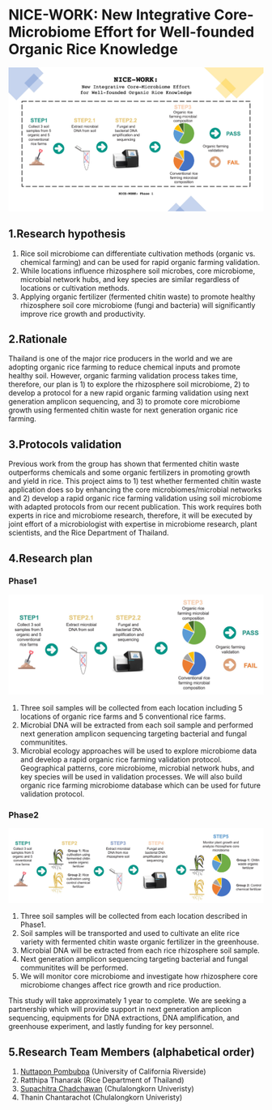 # NICE-WORK: New Integrative Core-Microbiome Effort for Well-founded Organic Rice Knowledge


![NICE_WORK_Cover](NICE_WORK_Cover.jpg)


## 1.Research hypothesis

1. Rice soil microbiome can differentiate cultivation methods (organic vs. chemical farming) and can be used for rapid organic farming validation.  
2. While locations influence rhizosphere soil microbes, core microbiome, microbial network hubs, and key species are similar regardless of locations or cultivation methods. 
3. Applying organic fertilizer (fermented chitin waste) to promote healthy rhizosphere soil core microbiome (fungi and bacteria) will significantly improve rice growth and productivity. 
 
 

## 2.Rationale

Thailand is one of the major rice producers in the world and we are adopting organic rice farming to reduce chemical inputs and promote healthy soil. However, organic farming validation process takes time, therefore, our plan is 1) to explore the rhizosphere soil microbiome, 2) to develop a protocol for a new rapid organic farming validation using next generation amplicon sequencing, and 3) to promote core microbiome growth using fermented chitin waste for next generation organic rice farming. 

## 3.Protocols validation

Previous work from the group has shown that fermented chitin waste outperforms chemicals and some organic fertilizers in promoting growth and yield in rice. This project aims to 1) test whether fermented chitin waste application does so by enhancing the core microbiomes/microbial networks and 2) develop a rapid organic rice farming validation using soil microbiome with adapted protocols from our recent publication. This work requires both experts in rice and microbiome research, therefore, it will be executed by joint effort of a microbiologist with expertise in microbiome research, plant scientists, and the Rice Department of Thailand. 

## 4.Research plan

### Phase1
![NICE_WORK_Phase1](NICE_WORK_Ph1.jpg)
1. Three soil samples will be collected from each location including 5 locations of organic rice farms and 5 conventional rice farms.
2. Microbial DNA will be extracted from each soil sample and performed next generation amplicon sequencing targeting bacterial and fungal communitites.
3. Microbial ecology approaches will be used to explore microbiome data and develop a rapid organic rice farming validation protocol. Geographical patterns, core microbiome, microbial network hubs, and key species will be used in validation processes. We will also build organic rice farming microbiome database which can be used for future validation protocol.

### Phase2
![NICE_WORK_Phase2](NICE_WORK_ph2.jpg)
1. Three soil samples will be collected from each location described in Phase1.
2. Soil samples will be transported and used to cultivate an elite rice variety with fermented chitin waste organic fertilizer in the greenhouse. 
3. Microbial DNA will be extracted from each rice rhizosphere soil sample. 
4. Next generation amplicon sequencing targeting bacterial and fungal communitites will be performed.
5. We will monitor core microbiome and investigate how rhizosphere core microbiome changes affect rice growth and rice production. 

This study will take approximately 1 year to complete. We are seeking a partnership which will provide support in next generation amplicon sequencing, equipments for DNA extractions, DNA amplification, and greenhouse experiment, and lastly funding for key personnel.

## 5.Research Team Members (alphabetical order)
1. [Nuttapon Pombubpa](https://natpombubpa.github.io/) (University of California Riverside)
2. Ratthipa Thanarak (Rice Department of Thailand)
3. [Supachitra Chadchawan](http://www.botany.sc.chula.ac.th/?p=981) (Chulalongkorn Univeristy)
4. Thanin Chantarachot (Chulalongkorn Univeristy)
